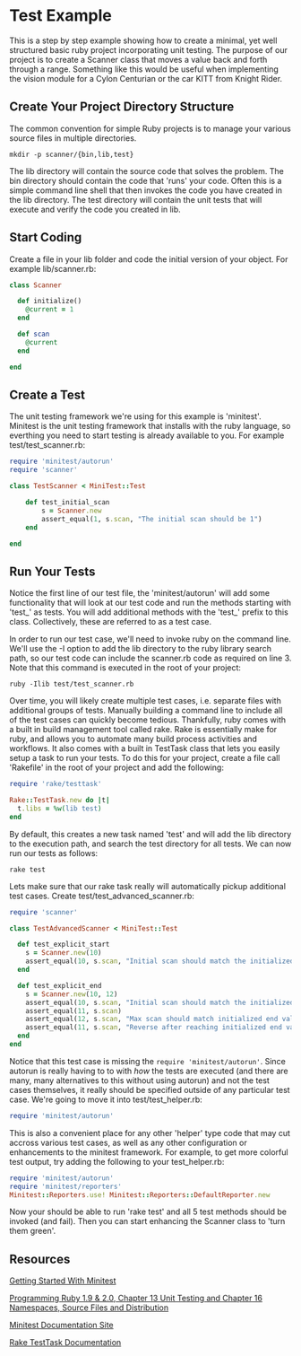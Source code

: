Test Example
============

This is a step by step example showing how to create a minimal, yet
well structured basic ruby project incorporating unit testing. The
purpose of our project is to create a Scanner class that moves 
a value back and forth through a range. Something like this would 
be useful when implementing the vision module for a Cylon Centurian
or the car KITT from Knight Rider.

Create Your Project Directory Structure
---------------------------------------

The common convention for simple Ruby projects is to manage your
various source files in multiple directories. 

	mkdir -p scanner/{bin,lib,test}

The lib directory will contain the source code that solves the 
problem. The bin directory should contain the code that 'runs' 
your code. Often this is a simple command line shell that then
invokes the code you have created in the lib directory. The 
test directory will contain the unit tests that will execute and
verify the code you created in lib.

Start Coding
------------

Create a file in your lib folder and code the initial version of 
your object. For example lib/scanner.rb:

```ruby
class Scanner

  def initialize()
    @current = 1
  end

  def scan
    @current
  end

end
```

Create a Test
-------------

The unit testing framework we're using for this example is 'minitest'. 
Minitest is the unit testing framework that installs with the ruby
language, so everthing you need to start testing is already available
to you. For example test/test_scanner.rb:

```ruby
require 'minitest/autorun'
require 'scanner'

class TestScanner < MiniTest::Test

    def test_initial_scan
        s = Scanner.new
        assert_equal(1, s.scan, "The initial scan should be 1") 
    end

end
```

Run Your Tests
--------------

Notice the first line of our test file, the 'minitest/autorun' will 
add some functionality that will look at our test code and 
run the methods starting with 'test_' as tests. You will add additional
methods with the 'test_' prefix to this class. Collectively, these 
are referred to as a test case.

In order to run our test case, we'll need to invoke ruby on the
command line. We'll use the -I option to add the lib directory to
the ruby library search path, so our test code can include 
the scanner.rb code as required on line 3. Note that this command is 
executed in the root of your project:

	ruby -Ilib test/test_scanner.rb

Over time, you will likely create multiple test cases, i.e. separate files
with additional groups of tests. Manually 
building a command line to include all of the test cases 
can quickly become tedious. Thankfully, ruby comes with a built 
in build management tool called rake. Rake is essentially 
make for ruby, and allows you to automate many build process
activities and workflows. It also comes with a built in TestTask
class that lets you easily setup a task to run your tests. To do this
for your project, create a file call 'Rakefile' in the root of your project
and add the following:

```ruby
require 'rake/testtask'

Rake::TestTask.new do |t|
  t.libs = %w(lib test)
end
```

By default, this creates a new task named 'test' and will add 
the lib directory to the execution path, and search the test
directory for all tests. We can now run our tests as follows:

	rake test

Lets make sure that our rake task really will automatically
pickup additional test cases. Create test/test_advanced_scanner.rb:

```ruby
require 'scanner'

class TestAdvancedScanner < MiniTest::Test

  def test_explicit_start
    s = Scanner.new(10)
    assert_equal(10, s.scan, "Initial scan should match the initialized value")
  end

  def test_explicit_end
    s = Scanner.new(10, 12)
    assert_equal(10, s.scan, "Initial scan should match the initialized value")
    assert_equal(11, s.scan)
    assert_equal(12, s.scan, "Max scan should match initialized end value")
    assert_equal(11, s.scan, "Reverse after reaching initialized end value")
  end
end
```

Notice that this test case is missing the ```require 'minitest/autorun'```. Since autorun is really having to to with *how* the tests are executed (and 
there are many, many alternatives to this without using autorun) and not
the test cases themselves, it really should be specified outside of any 
particular test case. We're going to move it into test/test_helper.rb:

```ruby
require 'minitest/autorun'
```
This is also a convenient place for any other 'helper' type code that 
may cut accross various test cases, as well as any other configuration 
or enhancements to the minitest framework. For example, to get more
colorful test output, try adding the following to your test_helper.rb:

```ruby
require 'minitest/autorun'
require 'minitest/reporters'
Minitest::Reporters.use! Minitest::Reporters::DefaultReporter.new
```

Now your should be able to run 'rake test' and all 5 test methods should
be invoked (and fail). Then you can start enhancing the Scanner class
to 'turn them green'.

Resources
---------

[Getting Started With Minitest](https://blog.codeship.com/getting-started-with-minitest/)

[Programming Ruby 1.9 & 2.0, Chapter 13 Unit Testing and Chapter 16 Namespaces, Source Files and Distribution](http://pragprog.com/book/ruby4/programming-ruby-1-9-2-0)

[Minitest Documentation Site](http://docs.seattlerb.org/minitest/)

[Rake TestTask Documentation](http://rake.rubyforge.org/classes/Rake/TestTask.html)


